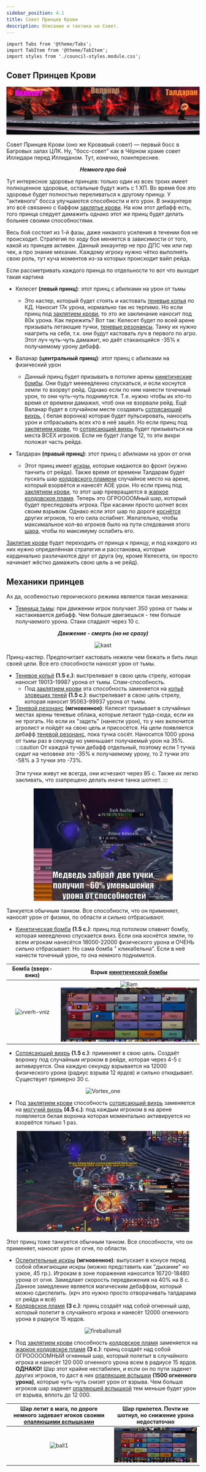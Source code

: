 ```yaml
---
sidebar_position: 4.1
title: Совет Принцев Крови
description: Описание и тактика на Совет.
---
```


```mdx-code-block
import Tabs from '@theme/Tabs';
import TabItem from '@theme/TabItem';
import styles from './council-styles.module.css';
```

## Совет Принцев Крови

<center>

![Tri_brata_acrobata](/img/icc/Blood_Princes_Council/Blood_Princes.png)
</center>

Совет Принцев Крови (оно же Кровавый совет) — первый босс в Багровых залах ЦЛК. Ну, "босс-совет" как в Чёрном храме
совет Иллидари перед Иллиданом. Тут, конечно, поинтереснее.

<center><i><b>Немного про бой</b></i></center>

Тут интересное здоровье принцев: только один из всех троих имеет полноценное здоровье, остальные будут жить с 1 ХП. Во
время
боя это здоровье будет полностью переливаться к другому принцу. У "активного" босса улучшаются способности и его урон.
В энкаунтере это всё связанно с баффом [заклятье крови](https://www.wowhead.com/wotlk/ru/spell=70981). На ком этот
дебафф есть, того
принца следует дамажить однако этот же принц будет делать больнее своими способностями.

Весь бой состоит из 1-й фазы, даже никакого усиления в течении боя не происходит. Стратегия по ходу боя меняется в
зависимости от того,
какой из принцев активен. Данный энкаунтер не про ДПС чек или гир чек, а про знание механик. Каждому игроку нужно чётко
выполнять свою роль, тут куча моментов из-за
которых происходит вайп рейда.

Если рассметривать каждого принца по отдельности то вот что выходит такая картина

- <span className="dmg-shadow">Келесет</span> <b>(левый принц)</b>: этот принц с абилками
  на <span className="dmg-shadow">урон от тьмы</span>

    - Это кастер, который будет стоять и кастовать [теневые копья](https://www.wowhead.com/wotlk/ru/spell=71405) по КД.
      Наносит 17к урона, нормально так но терпимо. Но если принц
      под [заклятием крови](https://www.wowhead.com/wotlk/ru/spell=70982), то это же заклинание наносит под 80к урона.
      Как пережить? Вот так: Келесет будет по всей арене призывать летающие
      тучки, [теневые резонансы](https://www.wowhead.com/wotlk/ru/spell=71943). Танку их нужно наагрить на себя, т.к.
      они будут кастовать луч в первого по агро. Этот луч чуть-чуть дамажит, но даёт стакающийся -35% к получаемому
      урону дебафф.

- <span className="dmg-phis">Валанар</span> <b>(центральный принц)</b>: этот принц с абилками
  на <span className="dmg-phis">физический урон</span>

    - Данный принц будет призывать в потолке арены [кинетические бомбы](https://www.wowhead.com/wotlk/ru/spell=72053).
      Они будут меееедленно спускаться, и если коснутся земли то взорвут рейд. Однако если по ним нанести точечный урон,
      то они чуть-чуть поднимутся. Т.е. нужно чтобы их кто-то время от времени дамажил, чтоб они не взорвали рейд. Ещё
      Валанар будет в случайном месте создавать [сотрясающий вихрь](https://www.wowhead.com/wotlk/ru/spell=72037), (
      белая воронка)
      которая будет пульсировать, наносить урон и отбрасывать всех кто в неё зашёл. Но если принц
      под [заклятием крови](https://www.wowhead.com/wotlk/ru/spell=70982),
      то [сотрясающий вихрь](https://www.wowhead.com/wotlk/ru/spell=72037) будет призываться на места ВСЕХ игроков. Если
      не будет /range 12, то эти вихри положат часть рейда.

- <span className="dmg-fire">Талдаран</span> <b>(правый принц)</b>: этот принц с абилками на <span className="dmg-fire">
  урон от огня</span>

    - Этот принц имеет [искры](https://www.wowhead.com/wotlk/ru/spell=71807), которые кидаются во фронт (нужно танчить
      от рейда). Также время от времени Талдарам будет пускать
      шар [колдовского пламени](https://www.wowhead.com/wotlk/ru/spell=71718) случайное место на арене, который
      взорвётся и нанесёт АОЕ урон. Но если принц под [заклятием крови](https://www.wowhead.com/wotlk/ru/spell=70982),
      то этот шар превращается в [жаркое колдовское пламя](https://www.wowhead.com/wotlk/ru/spell=72040). Теперь это
      ОГРООООМный шар, который будет преследовать игрока. При касании просто шотнет всех своим взрывом. Однако если этот
      шар по
      дороге [коснётся](https://www.wowhead.com/wotlk/ru/spell=71708) других игроков, то его сила ослабнет. Желательно,
      чтобы максимальное кол-во игроков было на пути следования
      этого [шара](https://www.wowhead.com/wotlk/ru/spell=72040), чтобы по максимуму ослабить его.

[Заклятие крови](https://www.wowhead.com/wotlk/ru/spell=70982) будет переходить от принца к принцу, и под каждого из них
нужно определённая стратегия и расстановка, которые кардинально различаются друг от друга (ну,
кроме <span className="dmg-shadow">Келесета</span>, он просто начинает жёстко дамажить свою цель а не рейд).

## Механики принцев

Ах да, особеностью героического режима является такая механика:

 - [Темница тьмы](https://www.wowhead.com/wotlk/ru/spell=72999): при движении игрок получает 350 урона от <span className="dmg-shadow">тьмы</span> и настакивается дебафф. Чем больше двигаешься - тем больше получаемого урона. Стаки спадают через 10 с.

<center>

<b><i>Движение - смерть (но не сразу)</i></b>

![kast](/img/icc/Blood_Princes_Council/BPC_stacks.gif)
</center>

<Tabs>
<TabItem value="Keleset" label="Келесет" attributes={{className: styles.keleset}}>

Принц-кастер. Предпочитает кастовать нежели чем бежать и бить лицо своей цели. Все его способности
наносят урон от <span className="dmg-shadow">тьмы</span>.

- [Теневое копьё](https://www.wowhead.com/wotlk/ru/spell=71405) **(1.5 с.)**: выстреливает в свою цель стрелу, которая
  наносит 19013-19987 урона от <span className="dmg-shadow">тьмы</span>. Спам-способность.
    - Под [заклятием крови](https://www.wowhead.com/wotlk/ru/spell=70982) эта способность заменяется
      на [копьё зловещих теней](https://www.wowhead.com/wotlk/ru/spell=71815) **(1.5 с.)**: выстреливает в свою цель
      стрелу, которая наносит 95063-99937 урона от <span className="dmg-shadow">тьмы</span>.
- [Теневой резонанс](https://www.wowhead.com/wotlk/ru/spell=71943) **(мгновенное)**: Келесет призывает в случайных
  местах арены теневые облака, которые летают туда-сюда, если их не трогать. Но если их "задеть" (нанести урон), то
  у них включится агролист и пойдёт на свою цель и присосётся. На цели появляется
  дебафф [теневой резонанс](https://www.wowhead.com/wotlk/ru/spell=71822), пока тучка сосёт. Наносится 1000 урона
  от <span className="dmg-shadow">тьмы</span> раз в секунду но уменьшает получаемый урон на 35%.<br/>
  :::caution
  От каждой тучки дебафф отдельный, поэтому если 1 тучка сидит на человеке это -35% к получаемому урону, то 2 тучки это
  -58% а 3 тучки это -73%. <br/><br/> Эти тучки живут не всегда, они исчезают через 85 с. Также их легко закливать, что
  ззапрещено делать иначе танка шотнет.
  :::

<center>

![Tuchi](/img/icc/Blood_Princes_Council/BPC_tuchi.gif)
</center>

</TabItem>
<TabItem value="Valanar" label="Валанар">

Танкуется обычным танком. Все способности, что он применяет, наносят урон от <span className="dmg-phis">физики</span>,
по области
и сильно отбрасывают.

- [Кинетическая бомба](https://www.wowhead.com/wotlk/ru/spell=72053) **(1.5 с.)**: принц под потолком спавнит бомбу,
  которая мееедленно спускается вниз. Если она коснётся земли, то всем игрокам нанесётся
  18000-22000 <span className="dmg-phis">физического</span> урона и ОЧЕНЬ сильно отбрасывает. Но сама бомба "
  кликабельна".
  Если в неё нанести точечный урон, то она немного поднимется.

|                        Бомба (вверх-вниз)                        |                          Взрыв [кинетической бомбы](https://www.wowhead.com/wotlk/ru/spell=72053)                           |
|:----------------------------------------------------------------:|:---------------------------------------------------------------------------------------------------------------------------:|
| ![vverh-vniz](/img/icc/Blood_Princes_Council/BPC_orangebomb.gif) | ![Bam](/img/icc/Blood_Princes_Council/BPC_kinetic_Bam1.gif)     ![Bam](/img/icc/Blood_Princes_Council/BPC_kinetic_Bam2.gif) |

- [Сотрясающий вихрь](https://www.wowhead.com/wotlk/ru/spell=72037) **(1.5 с.)**: применяет в свою цель. Создаёт
  воронку под случайным игроком в рейде, которая через 4-5 с активируется. Она каждую секунду взрывается на
  12000 <span className="dmg-phis">физического</span> урона  (радиус взрыва 12
  ярдов) и сильно откидывает. Существует примерно 30 с.

<center>

![Vortex_one](/img/icc/Blood_Princes_Council/BPC_vortex_one.gif)
</center>

- Под [заклятием крови](https://www.wowhead.com/wotlk/ru/spell=70952)
  способность [сотрясающий вихрь](https://www.wowhead.com/wotlk/ru/spell=72037) заменяется
  на [могучий вихрь](https://www.wowhead.com/wotlk/ru/spell=72039) **(4.5 c.)**: под каждым игроком
  в на арене появляется белая воронка которая моментально активируется но взорвётся только 1 раз.

<center>

![Vortex_fail](/img/icc/Blood_Princes_Council/BPC_vortex_fail.gif)
</center>

</TabItem>
<TabItem value="Taldaram" label="Талдаран">

Этот принц тоже танкуется обычным танком. Все способности, что он применяет, наносят урон от <span className="dmg-fire">
огня</span>, по области.

- [Ослепительные искры](https://www.wowhead.com/wotlk/ru/spell=71807) **(мгновенное)**: выпускает в конусе перед собой
  обжигающии искры (можно представить как "дыхание" но узкое, 45 гр.). Игрокам в зоне поражения наносится 16720-18480
  урона от <span className="dmg-fire">огня</span>. Замедлает скорость передвижения на 40% на 8 с. Данное замедление
  является <span className="debuf-magic">магическим</span> дебаффом, который можно сдиспелить. (крч это нужно просто
  отворачивать талдарама от рейда и всё)
- [Колдовское пламя](https://www.wowhead.com/wotlk/ru/spell=71718) **(3 с.)**: принц создаёт над собой огненный шар,
  который полетит в случайного игрока и нанесёт 12000 <span className="dmg-fire">
  огненного</span> урона в радиусе 15 ярдов.

<center>

![fireballsmall](/img/icc/Blood_Princes_Council/BPC_SMALLfireball.gif)
</center>

- Под [заклятием крови](https://www.wowhead.com/wotlk/ru/spell=70982)
  способность [колдовское пламя](https://www.wowhead.com/wotlk/ru/spell=71718) заменяется
  на [жаркое колдовское пламя](https://www.wowhead.com/wotlk/ru/spell=72040) **(3 с.)**: принц создаёт над собой
  ОГРОООООМНЫЙ огненный шар, который полетыт в случайного игрока и нанесёт 120 000 <span className="dmg-fire">
  огненного</span> урона всем в радиусе 15 ярдов. **ОДНАКО!** Шар этот крайне нестабилен, и если он по пути заденет
  других игроков, то даст в них [опаляющие вспышки](https://www.wowhead.com/wotlk/ru/spell=71708) **(1500 <span className="dmg-fire">огненного</span> урона)**, которые чуть-чуть
  снизят урон от взрыва. Чем больше игроков шар
  заденет [опаляющей вспышкой](https://www.wowhead.com/wotlk/ru/spell=71708) тем меньше будет урон от взрыва, вплоть до
  12 000.

| Шар летит в мага, по дороге немного задевает игоков своими  [опаляющими вспышками](https://www.wowhead.com/wotlk/ru/spell=71708) | Шар прилетел. Почти не шотнул, но снижение урона недостаточно |
|:--------------------------------------------------------------------------------------------------------------------------------:|:-------------------------------------------------------------:|
|                                   ![ball1](/img/icc/Blood_Princes_Council/BPC_BIGfireball.gif)                                   | ![ball2](/img/icc/Blood_Princes_Council/BPC_BIGfireball2.gif) |

</TabItem>
</Tabs>